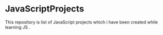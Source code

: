 # JavaScriptProjects
This repository is list of JavaScript projects which i have been created while learning JS .

